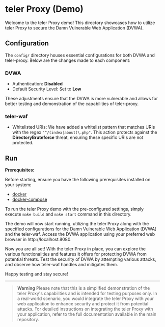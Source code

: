 # teler Proxy (Demo)

Welcome to the teler Proxy demo! This directory showcases how to utilize teler Proxy to secure the Damn Vulnerable Web Application (DVWA).

## Configuration

The `config/` directory houses essential configurations for both DVWA and teler-proxy. Below are the changes made to each component:

### DVWA

* Authentication: **Disabled**
* Default Security Level: Set to **Low**

These adjustments ensure that the DVWA is more vulnerable and allows for better testing and demonstration of the capabilities of teler-proxy.

### teler-waf

* Whitelisted URIs: We have added a whitelist pattern that matches URIs with the regex `"^/(index|about)\.php"`. This action protects against the **DirectoryBruteforce** threat, ensuring these specific URIs are not protected.

## Run

**Prerequisites:**

Before starting, ensure you have the following prerequisites installed on your system:

* [docker](https://docs.docker.com/engine/install/)
* [docker-compose](https://docs.docker.com/compose/install/)

To run the teler Proxy demo with the pre-configured settings, simply execute `make build` and `make start` command in this directory.

The demo will now start running, utilizing the teler Proxy along with the specified configurations for the Damn Vulnerable Web Application (DVWA) and the teler-waf. Access the DVWA application using your preferred web browser in http://localhost:8080.

Now you are all set! With the teler Proxy in place, you can explore the various functionalities and features it offers for protecting DVWA from potential threats. Test the security of DVWA by attempting various attacks, and observe how teler-waf handles and mitigates them.

Happy testing and stay secure!

---

> **Warning**
> Please note that this is a simplified demonstration of the teler Proxy's capabilities and is intended for testing purposes only. In a real-world scenario, you would integrate the teler Proxy with your web application to enhance security and protect it from potential attacks. For detailed instructions on integrating the teler Proxy with your application, refer to the full documentation available in the main repository.